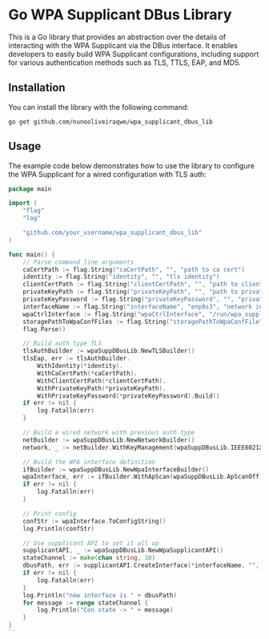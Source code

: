 # Go WPA Supplicant DBus Library

This is a Go library that provides an abstraction over the details of interacting with the WPA Supplicant via the DBus interface. 
It enables developers to easily build  WPA Supplicant configurations, including support for various authentication methods such as TLS, TTLS, EAP, and MD5.

## Installation

You can install the library with the following command:

```
go get github.com/nunooliveiraqwe/wpa_supplicant_dbus_lib
```

## Usage

The example code below demonstrates how to use the library to configure the WPA Supplicant for a wired configuration with TLS auth:

```go
package main

import (
	"flag"
	"log"

	"github.com/your_username/wpa_supplicant_dbus_lib"
)

func main() {
	// Parse command line arguments
	caCertPath := flag.String("caCertPath", "", "path to ca cert")
	identity := flag.String("identity", "", "tls identity")
	clientCertPath := flag.String("clientCertPath", "", "path to client cert")
	privateKeyPath := flag.String("privateKeyPath", "", "path to private key")
	privateKeyPassword := flag.String("privateKeyPassword", "", "private key password")
	interfaceName := flag.String("interfaceName", "enp0s3", "network interface name")
	wpaCtrlInterface := flag.String("wpaCtrlInterface", "/run/wpa_supplicant", "path to control interface of wpa supplicant")
	storagePathToWpaConfFiles := flag.String("storagePathToWpaConfFile", "/etc/wpa_supplicant/", "path where to store wpa interface config file")
	flag.Parse()

	// Build auth type TLS
	tlsAuthBuilder := wpaSuppDBusLib.NewTLSBuilder()
	tlsEap, err := tlsAuthBuilder.
		WithIdentity(*identity).
		WithCaCertPath(*caCertPath).
		WithClientCertPath(*clientCertPath).
		WithPrivateKeyPath(*privateKeyPath).
		WithPrivateKeyPassword(*privateKeyPassword).Build()
	if err != nil {
		log.Fatalln(err)
	}

	// Build a wired network with previous auth type
	netBuilder := wpaSuppDBusLib.NewNetworkBuilder()
	network, _ := netBuilder.WithKeyManagement(wpaSuppDBusLib.IEEE8021X).WithEapolFlag(wpaSuppDBusLib.EapolOff).WithEAPMethods(tlsEap).Build()

	// Build the WPA interface definition
	ifBuilder := wpaSuppDBusLib.NewWpaInterfaceBuilder()
	wpaInterface, err := ifBuilder.WithApScan(wpaSuppDBusLib.ApScanOff).WithNetwork(*network).WithCtrlInterface(*wpaCtrlInterface).Build()
	if err != nil {
		log.Fatalln(err)
	}

	// Print config
	confStr := wpaInterface.ToConfigString()
	log.Println(confStr)

	// Use supplicant API to set it all up
	supplicantAPI, _ := wpaSuppDBusLib.NewWpaSupplicantAPI()
	stateChannel := make(chan string, 10)
	dbusPath, err := supplicantAPI.CreateInterface(*interfaceName, "", wpaSuppDBusLib.DriverWired, *wpaInterface, *storagePathToWpaConfFiles, stateChannel)
	if err != nil {
		log.Fatalln(err)
	}
	log.Println("new interface is " + dbusPath)
	for message := range stateChannel {
		log.Println("Con state -> " + message)
	}
}
``